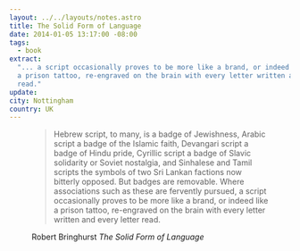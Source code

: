 ```yaml
---
layout: ../../layouts/notes.astro
title: The Solid Form of Language
date: 2014-01-05 13:17:00 -08:00
tags:
  - book
extract:
  "... a script occasionally proves to be more like a brand, or indeed like
  a prison tattoo, re-engraved on the brain with every letter written and every letter
  read."
update:
city: Nottingham
country: UK
---
```


<figure>
<blockquote>
<p>Hebrew script, to many, is a badge of Jewishness, Arabic script a badge of the Islamic faith, Devangari script a badge of Hindu pride, Cyrillic script a badge of Slavic solidarity or Soviet nostalgia, and Sinhalese and Tamil scripts the symbols of two Sri Lankan factions now bitterly opposed. But badges are removable. Where associations such as these are fervently pursued, a script occasionally proves to be more like a brand, or indeed like a prison tattoo, re-engraved on the brain with every letter written and every letter read.</p>
</blockquote>
<figcaption class="cite"><p>Robert Bringhurst <cite>The Solid Form of Language</cite></p></figcaption>
</figure>
